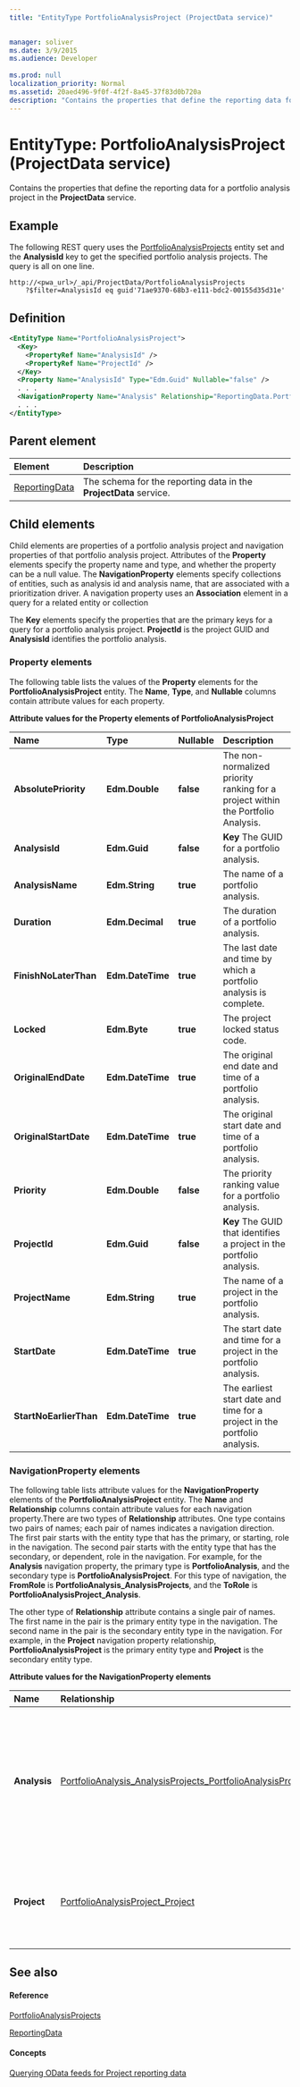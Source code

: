 ```yaml
---
title: "EntityType PortfolioAnalysisProject (ProjectData service)"

 
manager: soliver
ms.date: 3/9/2015
ms.audience: Developer
 
ms.prod: null
localization_priority: Normal
ms.assetid: 20aed496-9f0f-4f2f-8a45-37f83d0b720a
description: "Contains the properties that define the reporting data for a portfolio analysis project in the ProjectData service."
---
```


# EntityType: PortfolioAnalysisProject (ProjectData service)

Contains the properties that define the reporting data for a portfolio analysis project in the **ProjectData** service. 
  
## Example

The following REST query uses the [PortfolioAnalysisProjects](entityset-portfolioanalysisprojects-projectdata-service.md) entity set and the **AnalysisId** key to get the specified portfolio analysis projects. The query is all on one line. 
  
```
http://<pwa_url>/_api/ProjectData/PortfolioAnalysisProjects
    ?$filter=AnalysisId eq guid'71ae9370-68b3-e111-bdc2-00155d35d31e'
```

## Definition

```XML
<EntityType Name="PortfolioAnalysisProject">
  <Key>
    <PropertyRef Name="AnalysisId" />
    <PropertyRef Name="ProjectId" />
  </Key>
  <Property Name="AnalysisId" Type="Edm.Guid" Nullable="false" />
  . . .
  <NavigationProperty Name="Analysis" Relationship="ReportingData.PortfolioAnalysis_AnalysisProjects_PortfolioAnalysisProject_Analysis" ToRole="PortfolioAnalysis_AnalysisProjects" FromRole="PortfolioAnalysisProject_Analysis" />
  . . .
</EntityType>
```

## Parent element

|**Element**|**Description**|
|:-----|:-----|
|[ReportingData](schema-microsoft-office-project-server-projectdata-service.md) <br/> |The schema for the reporting data in the **ProjectData** service.  <br/> |
   
## Child elements

Child elements are properties of a portfolio analysis project and navigation properties of that portfolio analysis project. Attributes of the **Property** elements specify the property name and type, and whether the property can be a null value. The **NavigationProperty** elements specify collections of entities, such as analysis id and analysis name, that are associated with a prioritization driver. A navigation property uses an **Association** element in a query for a related entity or collection 
  
The **Key** elements specify the properties that are the primary keys for a query for a portfolio analysis project. **ProjectId** is the project GUID and **AnalysisId** identifies the portfolio analysis. 
  
### Property elements

The following table lists the values of the **Property** elements for the **PortfolioAnalysisProject** entity. The **Name**, **Type**, and **Nullable** columns contain attribute values for each property. 
  
**Attribute values for the Property elements of PortfolioAnalysisProject**

|**Name**|**Type**|**Nullable**|**Description**|
|:-----|:-----|:-----|:-----|
|**AbsolutePriority** <br/> |**Edm.Double** <br/> |**false** <br/> |The non-normalized priority ranking for a project within the Portfolio Analysis.  <br/> |
|**AnalysisId** <br/> |**Edm.Guid** <br/> |**false** <br/> |**Key**         The GUID for a portfolio analysis.  <br/> |
|**AnalysisName** <br/> |**Edm.String** <br/> |**true** <br/> |The name of a portfolio analysis.  <br/> |
|**Duration** <br/> |**Edm.Decimal** <br/> |**true** <br/> |The duration of a portfolio analysis.  <br/> |
|**FinishNoLaterThan** <br/> |**Edm.DateTime** <br/> |**true** <br/> |The last date and time by which a portfolio analysis is complete.  <br/> |
|**Locked** <br/> |**Edm.Byte** <br/> |**true** <br/> |The project locked status code.  <br/> |
|**OriginalEndDate** <br/> |**Edm.DateTime** <br/> |**true** <br/> |The original end date and time of a portfolio analysis.  <br/> |
|**OriginalStartDate** <br/> |**Edm.DateTime** <br/> |**true** <br/> |The original start date and time of a portfolio analysis.  <br/> |
|**Priority** <br/> |**Edm.Double** <br/> |**false** <br/> |The priority ranking value for a portfolio analysis.  <br/> |
|**ProjectId** <br/> |**Edm.Guid** <br/> |**false** <br/> |**Key**         The GUID that identifies a project in the portfolio analysis.  <br/> |
|**ProjectName** <br/> |**Edm.String** <br/> |**true** <br/> |The name of a project in the portfolio analysis.  <br/> |
|**StartDate** <br/> |**Edm.DateTime** <br/> |**true** <br/> |The start date and time for a project in the portfolio analysis.  <br/> |
|**StartNoEarlierThan** <br/> |**Edm.DateTime** <br/> |**true** <br/> |The earliest start date and time for a project in the portfolio analysis.  <br/> |
   
### NavigationProperty elements

The following table lists attribute values for the **NavigationProperty** elements of the **PortfolioAnalysisProject** entity. The **Name** and **Relationship** columns contain attribute values for each navigation property.There are two types of **Relationship** attributes. One type contains two pairs of names; each pair of names indicates a navigation direction. The first pair starts with the entity type that has the primary, or starting, role in the navigation. The second pair starts with the entity type that has the secondary, or dependent, role in the navigation. For example, for the **Analysis** navigation property, the primary type is **PortfolioAnalysis**, and the secondary type is **PortfolioAnalysisProject**. For this type of navigation, the **FromRole** is **PortfolioAnalysis_AnalysisProjects**, and the **ToRole** is **PortfolioAnalysisProject_Analysis**.
  
The other type of **Relationship** attribute contains a single pair of names. The first name in the pair is the primary entity type in the navigation. The second name in the pair is the secondary entity type in the navigation. For example, in the **Project** navigation property relationship, **PortfolioAnalysisProject** is the primary entity type and **Project** is the secondary entity type. 
  
**Attribute values for the NavigationProperty elements**

|**Name**|**Relationship**|**Description**|
|:-----|:-----|:-----|
|**Analysis** <br/> |[PortfolioAnalysis_AnalysisProjects_PortfolioAnalysisProject_Analysis](association-element-portfolioanalysis_analysisprojects-projectserverdata-service.md) <br/> |Establishes navigation from a portfolio analysis to a collection of analysis projects and from a portfolio analysis project to an analysis.  <br/> |
|**Project** <br/> |[PortfolioAnalysisProject_Project](association-portfolioanalysisproject_project-projectdata-service.md) <br/> |Establishes navigation from a collection of portfolio analysis projects to a project.  <br/> |
   
## See also

#### Reference

[PortfolioAnalysisProjects](entityset-portfolioanalysisprojects-projectdata-service.md)
  
[ReportingData](schema-microsoft-office-project-server-projectdata-service.md)
#### Concepts

[Querying OData feeds for Project reporting data](querying-odata-feeds-for-project-reporting-data.md)


